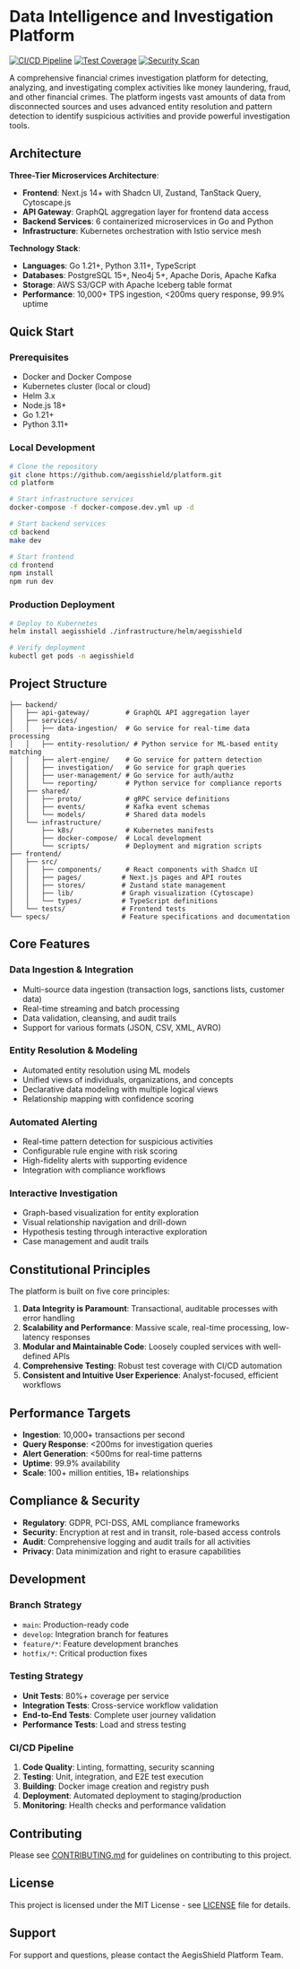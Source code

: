 # Data Intelligence and Investigation Platform

[![CI/CD Pipeline](https://github.com/aegisshield/platform/workflows/CI/badge.svg)](https://github.com/aegisshield/platform/actions)
[![Test Coverage](https://codecov.io/gh/aegisshield/platform/branch/main/graph/badge.svg)](https://codecov.io/gh/aegisshield/platform)
[![Security Scan](https://snyk.io/test/github/aegisshield/platform/badge.svg)](https://snyk.io/test/github/aegisshield/platform)

A comprehensive financial crimes investigation platform for detecting, analyzing, and investigating complex activities like money laundering, fraud, and other financial crimes. The platform ingests vast amounts of data from disconnected sources and uses advanced entity resolution and pattern detection to identify suspicious activities and provide powerful investigation tools.

## Architecture

**Three-Tier Microservices Architecture**:
- **Frontend**: Next.js 14+ with Shadcn UI, Zustand, TanStack Query, Cytoscape.js
- **API Gateway**: GraphQL aggregation layer for frontend data access  
- **Backend Services**: 6 containerized microservices in Go and Python
- **Infrastructure**: Kubernetes orchestration with Istio service mesh

**Technology Stack**:
- **Languages**: Go 1.21+, Python 3.11+, TypeScript
- **Databases**: PostgreSQL 15+, Neo4j 5+, Apache Doris, Apache Kafka
- **Storage**: AWS S3/GCP with Apache Iceberg table format
- **Performance**: 10,000+ TPS ingestion, <200ms query response, 99.9% uptime

## Quick Start

### Prerequisites
- Docker and Docker Compose
- Kubernetes cluster (local or cloud)
- Helm 3.x
- Node.js 18+
- Go 1.21+
- Python 3.11+

### Local Development
```bash
# Clone the repository
git clone https://github.com/aegisshield/platform.git
cd platform

# Start infrastructure services
docker-compose -f docker-compose.dev.yml up -d

# Start backend services
cd backend
make dev

# Start frontend
cd frontend
npm install
npm run dev
```

### Production Deployment
```bash
# Deploy to Kubernetes
helm install aegisshield ./infrastructure/helm/aegisshield

# Verify deployment
kubectl get pods -n aegisshield
```

## Project Structure

```
├── backend/
│   ├── api-gateway/         # GraphQL API aggregation layer
│   ├── services/
│   │   ├── data-ingestion/  # Go service for real-time data processing
│   │   ├── entity-resolution/ # Python service for ML-based entity matching
│   │   ├── alert-engine/    # Go service for pattern detection
│   │   ├── investigation/   # Go service for graph queries
│   │   ├── user-management/ # Go service for auth/authz
│   │   └── reporting/       # Python service for compliance reports
│   ├── shared/
│   │   ├── proto/           # gRPC service definitions
│   │   ├── events/          # Kafka event schemas
│   │   └── models/          # Shared data models
│   └── infrastructure/
│       ├── k8s/             # Kubernetes manifests
│       ├── docker-compose/  # Local development
│       └── scripts/         # Deployment and migration scripts
├── frontend/
│   ├── src/
│   │   ├── components/      # React components with Shadcn UI
│   │   ├── pages/          # Next.js pages and API routes
│   │   ├── stores/         # Zustand state management
│   │   ├── lib/            # Graph visualization (Cytoscape)
│   │   └── types/          # TypeScript definitions
│   └── tests/              # Frontend tests
└── specs/                  # Feature specifications and documentation
```

## Core Features

### Data Ingestion & Integration
- Multi-source data ingestion (transaction logs, sanctions lists, customer data)
- Real-time streaming and batch processing
- Data validation, cleansing, and audit trails
- Support for various formats (JSON, CSV, XML, AVRO)

### Entity Resolution & Modeling
- Automated entity resolution using ML models
- Unified views of individuals, organizations, and concepts
- Declarative data modeling with multiple logical views
- Relationship mapping with confidence scoring

### Automated Alerting
- Real-time pattern detection for suspicious activities
- Configurable rule engine with risk scoring
- High-fidelity alerts with supporting evidence
- Integration with compliance workflows

### Interactive Investigation
- Graph-based visualization for entity exploration
- Visual relationship navigation and drill-down
- Hypothesis testing through interactive exploration
- Case management and audit trails

## Constitutional Principles

The platform is built on five core principles:

1. **Data Integrity is Paramount**: Transactional, auditable processes with error handling
2. **Scalability and Performance**: Massive scale, real-time processing, low-latency responses
3. **Modular and Maintainable Code**: Loosely coupled services with well-defined APIs
4. **Comprehensive Testing**: Robust test coverage with CI/CD automation
5. **Consistent and Intuitive User Experience**: Analyst-focused, efficient workflows

## Performance Targets

- **Ingestion**: 10,000+ transactions per second
- **Query Response**: <200ms for investigation queries  
- **Alert Generation**: <500ms for real-time patterns
- **Uptime**: 99.9% availability
- **Scale**: 100+ million entities, 1B+ relationships

## Compliance & Security

- **Regulatory**: GDPR, PCI-DSS, AML compliance frameworks
- **Security**: Encryption at rest and in transit, role-based access controls
- **Audit**: Comprehensive logging and audit trails for all activities
- **Privacy**: Data minimization and right to erasure capabilities

## Development

### Branch Strategy
- `main`: Production-ready code
- `develop`: Integration branch for features
- `feature/*`: Feature development branches
- `hotfix/*`: Critical production fixes

### Testing Strategy
- **Unit Tests**: 80%+ coverage per service
- **Integration Tests**: Cross-service workflow validation
- **End-to-End Tests**: Complete user journey validation
- **Performance Tests**: Load and stress testing

### CI/CD Pipeline
1. **Code Quality**: Linting, formatting, security scanning
2. **Testing**: Unit, integration, and E2E test execution
3. **Building**: Docker image creation and registry push
4. **Deployment**: Automated deployment to staging/production
5. **Monitoring**: Health checks and performance validation

## Contributing

Please see [CONTRIBUTING.md](CONTRIBUTING.md) for guidelines on contributing to this project.

## License

This project is licensed under the MIT License - see [LICENSE](LICENSE) file for details.

## Support

For support and questions, please contact the AegisShield Platform Team.